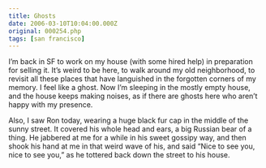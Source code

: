 ```yaml
---
title: Ghosts
date: 2006-03-10T10:04:00.000Z
original: 000254.php
tags: [san francisco]
---
```


I’m back in SF to work on my house (with some hired help) in preparation for selling it. It’s weird to be here, to walk around my old neighborhood, to revisit all these places that have languished in the forgotten corners of my memory. I feel like a ghost. Now I’m sleeping in the mostly empty house, and the house keeps making noises, as if there are ghosts here who aren’t happy with my presence.

Also, I saw Ron today, wearing a huge black fur cap in the middle of the sunny street. It covered his whole head and ears, a big Russian bear of a thing. He jabbered at me for a while in his sweet gossipy way, and then shook his hand at me in that weird wave of his, and said “Nice to see you, nice to see you,” as he tottered back down the street to his house.
